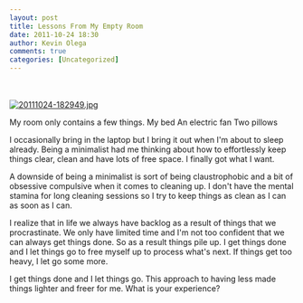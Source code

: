 ```yaml
---
layout: post
title: Lessons From My Empty Room
date: 2011-10-24 18:30
author: Kevin Olega
comments: true
categories: [Uncategorized]
---
```

<br /><br /><a href="http://minimalchanges.com/blog/wp-content/uploads/2011/10/20111024-182949.jpg"><img src="http://minimalchanges.com/blog/wp-content/uploads/2011/10/20111024-182949.jpg" alt="20111024-182949.jpg" class="alignnone size-full" /></a>

My room only contains a few things. 
My bed
An electric fan
Two pillows

I occasionally bring in the laptop but I bring it out when I'm about to sleep already. Being a minimalist had me thinking about how to effortlessly keep things clear, clean and have lots of free space. I finally got what I want. 

A downside of being a minimalist is sort of being claustrophobic and a bit of obsessive compulsive when it comes to cleaning up. I don't have the mental stamina for long cleaning sessions so I try to keep things as clean as I can as soon as I can. 

I realize that in life we always have backlog as a result of things that we procrastinate. We only have limited time and I'm not too confident that we can always get things done. 
So as a result things pile up. I get things done and I let things go to free myself up to process what's next. If things get too heavy, I let go some more. 

I get things done and I let things go. This approach to having less made things lighter and freer for me. What is your experience?
